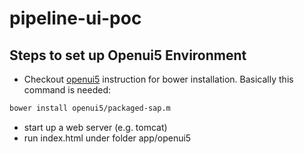 # pipeline-ui-poc

Steps to set up Openui5 Environment
--------------

 * Checkout [openui5](https://github.com/SAP/openui5) instruction for bower installation. Basically this command is needed: 
```sh
bower install openui5/packaged-sap.m
```

 * start up a web server (e.g. tomcat)
 * run index.html under folder  app/openui5
